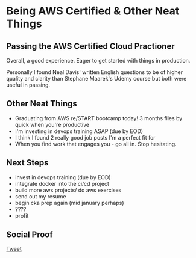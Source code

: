 
# Being AWS Certified & Other Neat Things

## Passing the AWS Certified Cloud Practioner

Overall, a good experience. Eager to get started with things in production. 

Personally I found Neal Davis' written English questions to be of higher quality and clarity than Stephane Maarek's Udemy course but both were useful in passing.

## Other Neat Things

- Graduating from AWS re/START bootcamp today! 3 months flies by quick when you're productive
- I'm investing in devops training ASAP (due by EOD)
- I think I found 2 really good job posts I'm a perfect fit for
- When you find work that engages you - go all in. Stop hesitating.

## Next Steps

- invest in devops training (due by EOD)
- integrate docker into the ci/cd project
- build more aws projects/ do aws exercises
- send out my resume
- begin cka prep again (mid january perhaps)
- ????
- profit

## Social Proof

[Tweet]()
